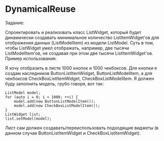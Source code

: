 # DynamicalReuse

Задание:

Спроектировать и реализовать класс ListWidget, который будет динамически создавать минимальное количество ListItemWidget'ов для отображения данных (ListModelItem) из модели ListModel.
Суть в том, чтобы ListWidget умел отображать, например, две тысячи ListModelItem'ов, не создавая при этом две тысячи ListItemWidget'ов.
Пример использования:

Я хочу отобразить в листе 1000 кнопок и 1000 чекбоксов.
Для кнопки я создам наследников ButtonListItemWidget, ButtonListModelItem, а для чекбоксов CheckBoxListItemWidget, CheckBoxListModelItem.
Я должен буду заполнить модель, грубо говоря, вот так:

``` 
ListModel model;
for (auto i = 0; i < 1000; ++i) {
    model.add(new ButtonListModelItem());
    model.add(new CheckBoxListModelItem());
}
ListWidget list;
list.setModel(model);

```
Лист сам должен создавать/переиспользовать подходящие виджеты (в данном случае ButtonListItemWidget и CheckBoxListItemWidget).
